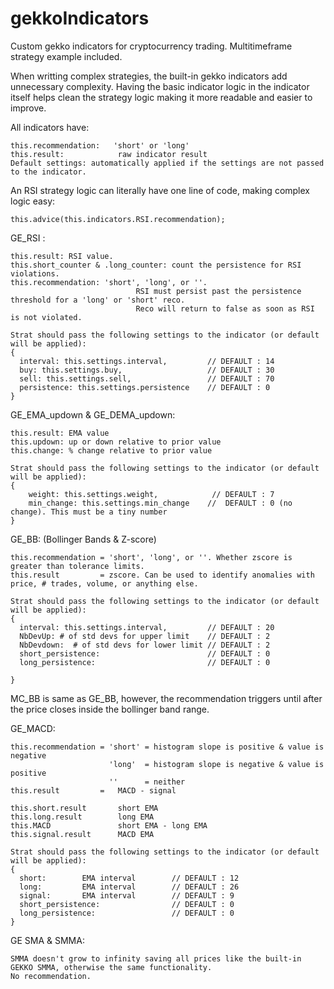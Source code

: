 # gekkoIndicators
Custom gekko indicators for cryptocurrency trading. Multitimeframe strategy example included.

When writting complex strategies, the built-in gekko indicators add unnecessary complexity. Having the basic indicator logic in the indicator itself helps clean the strategy logic making it more readable and easier to improve.

All indicators have:

    this.recommendation:   'short' or 'long'
    this.result:            raw indicator result
    Default settings: automatically applied if the settings are not passed to the indicator.

An RSI strategy logic can literally have one line of code, making complex logic easy:

    this.advice(this.indicators.RSI.recommendation);

GE_RSI :

    this.result: RSI value. 
    this.short_counter & .long_counter: count the persistence for RSI violations.
    this.recommendation: 'short', 'long', or ''.
                                RSI must persist past the persistence threshold for a 'long' or 'short' reco.     
                                Reco will return to false as soon as RSI is not violated.
                                
    Strat should pass the following settings to the indicator (or default will be applied):
    {
      interval: this.settings.interval,         // DEFAULT : 14
      buy: this.settings.buy,                   // DEFAULT : 30
      sell: this.settings.sell,                 // DEFAULT : 70
      persistence: this.settings.persistence    // DEFAULT : 0
    }

GE_EMA_updown & GE_DEMA_updown:

    this.result: EMA value
    this.updown: up or down relative to prior value
    this.change: % change relative to prior value
    
    Strat should pass the following settings to the indicator (or default will be applied):
    {
        weight: this.settings.weight,            // DEFAULT : 7
        min_change: this.settings.min_change    //  DEFAULT : 0 (no change). This must be a tiny number
    }

GE_BB: (Bollinger Bands & Z-score)

    this.recommendation = 'short', 'long', or ''. Whether zscore is greater than tolerance limits.
    this.result         = zscore. Can be used to identify anomalies with price, # trades, volume, or anything else.
    
    Strat should pass the following settings to the indicator (or default will be applied):
    {
      interval: this.settings.interval,         // DEFAULT : 20
      NbDevUp: # of std devs for upper limit    // DEFAULT : 2
      NbDevdown:  # of std devs for lower limit // DEFAULT : 2
      short_persistence:                        // DEFAULT : 0
      long_persistence:                         // DEFAULT : 0
      
    }
    
MC_BB is same as GE_BB, however, the recommendation triggers until after the price closes inside the bollinger band range.

GE_MACD:

    this.recommendation = 'short' = histogram slope is positive & value is negative
                          'long'  = histogram slope is negative & value is positive
                          ''      = neither
    this.result         =   MACD - signal
    
    this.short.result       short EMA
    this.long.result        long EMA
    this.MACD               short EMA - long EMA
    this.signal.result      MACD EMA
    
    Strat should pass the following settings to the indicator (or default will be applied):
    {
      short:        EMA interval        // DEFAULT : 12
      long:         EMA interval        // DEFAULT : 26
      signal:       EMA interval        // DEFAULT : 9
      short_persistence:                // DEFAULT : 0
      long_persistence:                 // DEFAULT : 0
    }
    
GE SMA & SMMA:
    
    SMMA doesn't grow to infinity saving all prices like the built-in GEKKO SMMA, otherwise the same functionality. 
    No recommendation.
